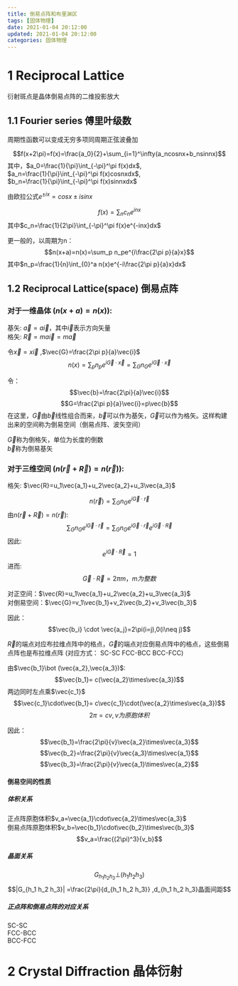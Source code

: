```yaml
---
title: 倒易点阵和布里渊区
tags: [固体物理]
date: 2021-01-04 20:12:00
updated: 2021-01-04 20:12:00
categories: 固体物理
---
```



# 1 Reciprocal Lattice
衍射斑点是晶体倒易点阵的二维投影放大

## 1.1 Fourier series 傅里叶级数
周期性函数可以变成无穷多项同周期正弦波叠加

$$f(x+2\pi)=f(x)=\frac{a_0}{2}+\sum_{i=1}^\infty(a_ncosnx+b_nsinnx)$$
其中，$a_0=\frac{1}{\pi}\int_{-\pi}^\pi f(x)dx$,  
$a_n=\frac{1}{\pi}\int_{-\pi}^\pi f(x)cosnxdx$,  
$b_n=\frac{1}{\pi}\int_{-\pi}^\pi f(x)sinnxdx$

<!-- more -->

由欧拉公式$e^{\pm ix}=cosx\pm isin x$

$$f(x)=\sum_n c_ne^{inx}$$
其中$c_n=\frac{1}{2\pi}\int_{-\pi}^\pi f(x)e^{-inx}dx$

更一般的，以周期为n：
$$n(x+a)=n(x)=\sum_p n_pe^{i\frac{2\pi p}{a}x}$$
其中$n_p=\frac{1}{n}\int_{0}^a n(x)e^{-i\frac{2\pi p}{a}x}dx$


## 1.2 Reciprocal Lattice(space) 倒易点阵

### 对于一维晶体 ($n(x+a)=n(x)$):

基矢: $\vec{a}=a\vec{i}$，其中$\vec{i}$表示方向矢量  
格矢: $\vec{R}=ma\vec{i}=m\vec{a}$

令$\vec{x}=x\vec{i}$  ,$\vec{G}=\frac{2\pi p}{a}\vec{i}$
$$n(x)=\sum_{p}n_pe^{i\vec{G}\cdot \vec{x}}=\sum_{G}n_G e^{i\vec{G}\cdot \vec{x}}$$

令：  
$$\vec{b}=\frac{2\pi}{a}\vec{i}$$
$$G=\frac{2\pi p}{a}\vec{i}=p\vec{b}$$
在这里，$\vec{G}$由$\vec{b}$线性组合而来，$\vec{b}$可以作为基矢，$\vec{G}$可以作为格矢。这样构建出来的空间称为倒易空间（倒易点阵、波矢空间）

$\vec{G}$称为倒格矢，单位为长度的倒数  
$\vec{b}$称为倒易基矢

### 对于三维空间 ($n(\vec{r}+\vec{R})=n(\vec{r})$):

格矢: $\vec{R}=u_1\vec{a_1}+u_2\vec{a_2}+u_3\vec{a_3}$

$$n(\vec{r})=\sum_{G}n_G e^{i\vec{G}\cdot \vec{r}}$$
由$n(\vec{r}+\vec{R})=n(\vec{r})$:
$$\sum_{G}n_G e^{i\vec{G}\cdot \vec{r}}=\sum_{G}n_G e^{i\vec{G}\cdot \vec{r}} e^{i\vec{G}\cdot \vec{R}}$$
因此:
$$e^{i\vec{G}\cdot \vec{R}}=1$$
进而:
$$\vec{G}\cdot \vec{R}=2\pi m，m为整数$$ 

对正空间：$\vec{R}=u_1\vec{a_1}+u_2\vec{a_2}+u_3\vec{a_3}$   
对倒易空间：$\vec{G}=v_1\vec{b_1}+v_2\vec{b_2}+v_3\vec{b_3}$

因此：
$$\vec{b_i} \cdot \vec{a_j}=2\pi(i=j),0(i\neq j)$$

$\vec{R}$的端点对应布拉维点阵中的格点，$\vec{G}$的端点对应倒易点阵中的格点，这些倒易点阵也是布拉维点阵
(对应方式： SC-SC  FCC-BCC  BCC-FCC)

由$\vec{b_1}\bot (\vec{a_2},\vec{a_3})$: 
$$\vec{b_1}= c(\vec{a_2}\times\vec{a_3})$$
两边同时左点乘$\vec{c_1}$
$$\vec{c_1}\cdot\vec{b_1}= c\vec{c_1}\cdot(\vec{a_2}\times\vec{a_3})$$
$$2\pi=cv,v为原胞体积$$

因此：
$$\vec{b_1}=\frac{2\pi}{v}\vec{a_2}\times\vec{a_3}$$
$$\vec{b_2}=\frac{2\pi}{v}\vec{a_3}\times\vec{a_1}$$
$$\vec{b_3}=\frac{2\pi}{v}\vec{a_1}\times\vec{a_2}$$

#### 倒易空间的性质

##### 体积关系
正点阵原胞体积$v_a=\vec{a_1}\cdot\vec{a_2}\times\vec{a_3}$  
倒易点阵原胞体积$v_b=\vec{b_1}\cdot\vec{b_2}\times\vec{b_3}$
$$v_a=\frac{(2\pi)^3}{v_b}$$

##### 晶面关系
$$G_{h_1 h_2 h_3} \bot (h_1 h_2 h_3)$$
$$|G_{h_1 h_2 h_3}| =\frac{2\pi}{d_{h_1 h_2 h_3}} ,d_{h_1 h_2 h_3}晶面间距$$

##### 正点阵和倒易点阵的对应关系
SC-SC  
FCC-BCC  
BCC-FCC


# 2 Crystal Diffraction 晶体衍射



